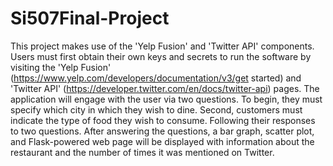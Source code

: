 # Si507Final-Project
This project makes use of the 'Yelp Fusion' and 'Twitter API' components. Users must first obtain their own keys and secrets to run the software by visiting the 'Yelp Fusion' (https://www.yelp.com/developers/documentation/v3/get started) and 'Twitter API' (https://developer.twitter.com/en/docs/twitter-api) pages. The application will engage with the user via two questions. To begin, they must specify which city in which they wish to dine. Second, customers must indicate the type of food they wish to consume. Following their responses to two questions. After answering the questions, a bar graph, scatter plot, and Flask-powered web page will be displayed with information about the restaurant and the number of times it was mentioned on Twitter. 
